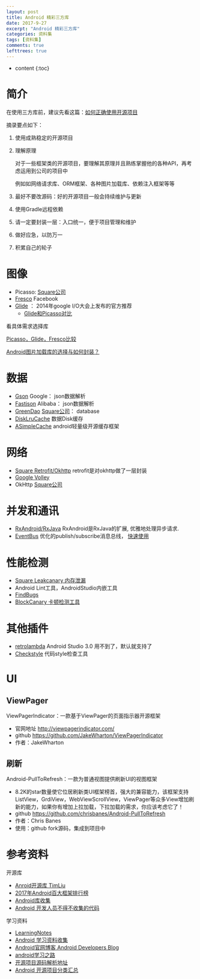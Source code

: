 ```yaml
---
layout: post
title: Android 精彩三方库
date: 2017-9-27
excerpt: "Android 精彩三方库"
categories: 资料集
tags: [资料集]
comments: true
lefttrees: true
---
```


* content
{:toc}


# 简介

在使用三方库前，建议先看这篇：[如何正确使用开源项目](https://mp.weixin.qq.com/s?__biz=MzA4NTQwNDcyMA==&mid=2650661623&idx=1&sn=ab28ac6587e8a5ef1241be7870851355#rd)

摘录要点如下：

1. 使用成熟稳定的开源项目
2. 理解原理

    对于一些框架类的开源项目，要理解其原理并且熟练掌握他的各种API，再考虑运用到公司的项目中
    
    例如如网络请求库、ORM框架、各种图片加载库、依赖注入框架等等

3. 最好不要改源码：好的开源项目一般会持续维护与更新
4. 使用Gradle远程依赖
5. 请一定要封装一层：入口统一，便于项目管理和维护
6. 做好应急，以防万一
7. 积累自己的轮子


# 图像

- Picasso: [Square公司](http://square.github.io/)
- [Fresco](https://github.com/facebook/fresco) Facebook
- [Glide](https://github.com/bumptech/glide) ： 2014年google I/O大会上发布的官方推荐
    - [Glide和Picasso对比](http://jcodecraeer.com/a/anzhuokaifa/androidkaifa/2015/0327/2650.html)

看具体需求选择库

[Picasso，Glide，Fresco比较](https://www.cnblogs.com/android-blogs/p/5786608.html)

[Android图片加载库的选择与如何封装？ ](https://www.zhihu.com/question/40028112)

# 数据

- [Gson](https://github.com/google/gson) Google： json数据解析
- [Fastjson](https://github.com/alibaba/fastjson) Alibaba： json数据解析
- [GreenDao](https://github.com/greenrobot/greenDAO) [Square公司](http://square.github.io/)： database
- [DiskLruCache](https://github.com/JakeWharton/DiskLruCache) 数据Disk缓存
- [ASimpleCache](https://github.com/yangfuhai/ASimpleCache) android轻量级开源缓存框架

# 网络

- [Square Retrofit/Okhttp](http://vivianking6855.github.io/2017/04/08/Android-Lib-Web-OkHttp-RxJava/) retrofit是对okhttp做了一层封装 
- [Google Volley](https://github.com/google/volley) 
- OkHttp [Square公司](http://square.github.io/)

# 并发和通讯

- [RxAndroid/RxJava](http://vivianking6855.github.io/2017/04/08/Android-Lib-Web-OkHttp-RxJava/) RxAndroid是RxJava的扩展, 优雅地处理异步请求.
- [EventBus](http://vivianking6855.github.io/2016/12/19/Android-Lib-EventBus/) 优化的publish/subscribe消息总线， [快速使用](http://greenrobot.org/eventbus/documentation/how-to-get-started/)

# 性能检测

- [Square Leakcanary 内存泄漏](https://github.com/square/leakcanary)
- Android Lint工具，AndroidStudio内嵌工具
- [FindBugs](http://tbfungeek.github.io/2016/06/22/Android-%E8%BF%9B%E9%98%B6%E4%B9%8B%E5%B7%A5%E5%85%B7%E7%9A%84%E4%BD%BF%E7%94%A8-Findbugs/)
- [BlockCanary 卡顿检测工具](https://github.com/markzhai/AndroidPerformanceMonitor)

# 其他插件

- [retrolambda](http://vivianking6855.github.io/2017/04/10/Android-Lib-retrolambda/) Android Studio 3.0 用不到了，默认就支持了
- [Checkstyle](http://checkstyle.sourceforge.net/) 代码style检查工具

# UI

## ViewPager

ViewPagerIndicator：一款基于ViewPager的页面指示器开源框架

- 官网地址 http://viewpagerindicator.com/
- github  https://github.com/JakeWharton/ViewPagerIndicator
- 作者：JakeWharton 

## 刷新

Android-PullToRefresh：一款为普通视图提供刷新UI的视图框架

- 8.2K的star数量使它位居刷新类UI框架榜首，强大的兼容能力，该框架支持ListView，GrdiView，WebViewScrollView，ViewPager等众多View增加刷新的能力，如果你有增加上拉加载，下拉加载的需求，你应该考虑它了！
- github https://github.com/chrisbanes/Android-PullToRefresh
- 作者：Chris Banes
- 使用：github fork源码，集成到项目中

# 参考资料

开源库

- [Anroid开源库 TimLiu](https://github.com/Tim9Liu9/TimLiu-Android)
- [2017年Android百大框架排行榜](https://www.cnblogs.com/jincheng-yangchaofan/articles/7018780.html)
- [Android库收集](https://github.com/wasabeef/awesome-android-libraries)
- [Android 开发人员不得不收集的代码](https://github.com/Blankj/AndroidUtilCode)

学习资料

- [LearningNotes](https://github.com/francistao/LearningNotes)
- [Android 学习资料收集](https://github.com/Freelander/Android_Data)  
- [Android官网博客 Android Developers Blog](http://android-developers.blogspot.com/) 
- [android学习之路 ](http://stormzhang.com/android/2014/07/07/learn-android-from-rookie/)
- [开源项目源码解析地址](http://p.codekk.com)
- [Android 开源项目分类汇总](https://github.com/Trinea/android-open-project)

